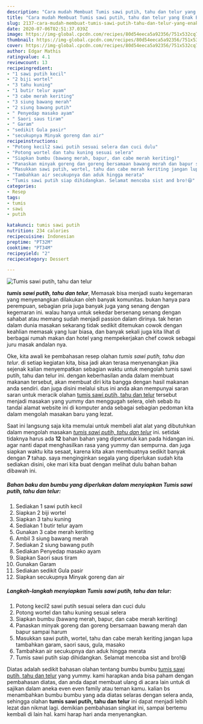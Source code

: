 ```yaml
---
description: "Cara mudah Membuat Tumis sawi putih, tahu dan telur yang Enak Banget"
title: "Cara mudah Membuat Tumis sawi putih, tahu dan telur yang Enak Banget"
slug: 2137-cara-mudah-membuat-tumis-sawi-putih-tahu-dan-telur-yang-enak-banget
date: 2020-07-06T02:51:37.039Z
image: https://img-global.cpcdn.com/recipes/80d54eeca5a92356/751x532cq70/tumis-sawi-putih-tahu-dan-telur-foto-resep-utama.jpg
thumbnail: https://img-global.cpcdn.com/recipes/80d54eeca5a92356/751x532cq70/tumis-sawi-putih-tahu-dan-telur-foto-resep-utama.jpg
cover: https://img-global.cpcdn.com/recipes/80d54eeca5a92356/751x532cq70/tumis-sawi-putih-tahu-dan-telur-foto-resep-utama.jpg
author: Edgar Mathis
ratingvalue: 4.1
reviewcount: 13
recipeingredient:
- "1 sawi putih kecil"
- "2 biji wortel"
- "3 tahu kuning"
- "1 butir telur ayam"
- "3 cabe merah keriting"
- "3 siung bawang merah"
- "2 siung bawang putih"
- " Penyedap masako ayam"
- " Saori saus tiram"
- " Garam"
- "sedikit Gula pasir"
- "secukupnya Minyak goreng dan air"
recipeinstructions:
- "Potong kecil2 sawi putih sesuai selera dan cuci dulu"
- "Potong wortel dan tahu kuning sesuai selera"
- "Siapkan bumbu (bawang merah, bapur, dan cabe merah keriting)"
- "Panaskan minyak goreng dan goreng bersamaan bawang merah dan bapur sampai harum"
- "Masukkan sawi putih, wortel, tahu dan cabe merah keriting jangan lupa tambahkan garam, saori saus, gula, masako"
- "Tambahkan air secukupnya dan aduk hingga merata"
- "Tumis sawi putih siap dihidangkan. Selamat mencoba sist and bro!😆"
categories:
- Resep
tags:
- tumis
- sawi
- putih

katakunci: tumis sawi putih 
nutrition: 234 calories
recipecuisine: Indonesian
preptime: "PT32M"
cooktime: "PT34M"
recipeyield: "2"
recipecategory: Dessert

---
```



![Tumis sawi putih, tahu dan telur](https://img-global.cpcdn.com/recipes/80d54eeca5a92356/751x532cq70/tumis-sawi-putih-tahu-dan-telur-foto-resep-utama.jpg)

<b><i>tumis sawi putih, tahu dan telur</i></b>, Memasak bisa menjadi suatu kegemaran yang menyenangkan dilakukan oleh banyak komunitas. bukan hanya para perempuan, sebagian pria juga banyak juga yang senang dengan kegemaran ini. walau hanya untuk sekedar bersenang senang dengan sahabat atau memang sudah menjadi passion dalam dirinya. tak heran dalam dunia masakan sekarang tidak sedikit ditemukan cowok dengan keahlian memasak yang luar biasa, dan banyak sekali juga kita lihat di berbagai rumah makan dan hotel yang mempekerjakan chef cowok sebagai juru masak andalan nya.



Oke, kita awali ke pembahasan resep olahan <i>tumis sawi putih, tahu dan telur</i>. di setiap kegiatan kita, bisa jadi akan terasa menyenangkan jika sejenak kalian menyempatkan sebagian waktu untuk mengolah tumis sawi putih, tahu dan telur ini. dengan keberhasilan anda dalam membuat makanan tersebut, akan membuat diri kita bangga dengan hasil makanan anda sendiri. dan juga disini melalui situs ini anda akan mempunyai saran saran untuk meracik olahan <u>tumis sawi putih, tahu dan telur</u> tersebut menjadi masakan yang yummy dan menggugah selera, oleh sebab itu tandai alamat website ini di komputer anda sebagai sebagian pedoman kita dalam mengolah masakan baru yang lezat.


Saat ini langsung saja kita memulai untuk membeli alat alat yang dibutuhkan dalam mengolah masakan <u><i>tumis sawi putih, tahu dan telur</i></u> ini. setidak tidaknya harus ada <b>12</b> bahan bahan yang diperuntuk kan pada hidangan ini. agar nanti dapat menghasilkan rasa yang yummy dan sempurna. dan juga siapkan waktu kita sesaat, karena kita akan membuatnya sedikit banyak dengan <b>7</b> tahap. saya menginginkan segala yang diperlukan sudah kita sediakan disini, oke mari kita buat dengan melihat dulu bahan bahan dibawah ini.

<!--inarticleads1-->

##### Bahan baku dan bumbu yang diperlukan dalam menyiapkan Tumis sawi putih, tahu dan telur:

1. Sediakan 1 sawi putih kecil
1. Siapkan 2 biji wortel
1. Siapkan 3 tahu kuning
1. Sediakan 1 butir telur ayam
1. Gunakan 3 cabe merah keriting
1. Ambil 3 siung bawang merah
1. Sediakan 2 siung bawang putih
1. Sediakan  Penyedap masako ayam
1. Siapkan  Saori saus tiram
1. Gunakan  Garam
1. Sediakan sedikit Gula pasir
1. Siapkan secukupnya Minyak goreng dan air




<!--inarticleads2-->

##### Langkah-langkah menyiapkan Tumis sawi putih, tahu dan telur:

1. Potong kecil2 sawi putih sesuai selera dan cuci dulu
1. Potong wortel dan tahu kuning sesuai selera
1. Siapkan bumbu (bawang merah, bapur, dan cabe merah keriting)
1. Panaskan minyak goreng dan goreng bersamaan bawang merah dan bapur sampai harum
1. Masukkan sawi putih, wortel, tahu dan cabe merah keriting jangan lupa tambahkan garam, saori saus, gula, masako
1. Tambahkan air secukupnya dan aduk hingga merata
1. Tumis sawi putih siap dihidangkan. Selamat mencoba sist and bro!😆




Diatas adalah sedikit bahasan olahan tentang bumbu bumbu <u>tumis sawi putih, tahu dan telur</u> yang yummy. kami harapkan anda bisa paham dengan pembahasan diatas, dan anda dapat membuat ulang di acara lain untuk di sajikan dalam aneka even even family atau teman kamu. kalian bs menambahkan bumbu bumbu yang ada diatas selaras dengan selera anda, sehingga olahan <b>tumis sawi putih, tahu dan telur</b> ini dapat menjadi lebih lezat dan nikmat lagi. demikian pembahasan singkat ini, sampai bertemu kembali di lain hal. kami harap hari anda menyenangkan.
